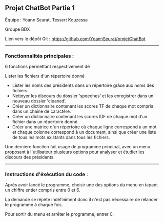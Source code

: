 ## Projet ChatBot Partie 1

Équipe : Yoann Seurat, Tessert Kouzessa

Groupe BDX

Lien vers le dépôt Git :
https://github.com/YoannSeurat/projetChatBot

---------

### Fonctionnalités principales :
 6 fonctions permettant respectivement de
  
Lister les fichiers d'un répertoire donné
  - Lister les noms des présidents dans un répertoire grâce aux noms des fichiers.
  - Nettoyer les discours du dossier 'speeches' et les enregistrer dans un nouveau dossier 'cleaned'.
  - Créer un dictionnaire contenant les scores TF de chaque mot compris dans un chaîne de caractère.
  - Créer un dictionnaire contenant les scores IDF de chaque mot d'un fichier dans un répertoire donné.
  - Créer une matrice d'un répertoire où chaque ligne correspond à un mot et chaque colonne correspond à un document, ainsi que créer une liste de tous les mots existants dans tous les fichiers.

Une dernière fonction fait usage de programme principal, avec un menu proposant à l'utilisateur plusieurs options pour analyser et étudier les discours des présidents.

----------

### Instructions d'éxécution du code :

 Après avoir lancé le programme, choisir une des options du menu en tapant un chiffre entier compris entre 0 et 6.
 
 La demande se répète indéfiniment donc il n'est pas nécessaire de relancer le programme à chaque fois.
 
 Pour sortir du menu et arrêter le programme, entrer 0.

